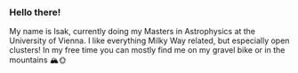 ### Hello there!
My name is Isak, currently doing my Masters in Astrophysics at the University of Vienna. I like everything Milky Way related, but especially open clusters! In my free time you can mostly find me on my gravel bike or in the mountains 🏔️🌞
